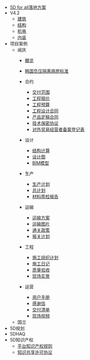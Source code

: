 <!--* markdown格式-->
<!--  * [基本格式](quickstart.md)-->
<!--  * [嵌入文件](more-pages.md)-->

* [5D for all落地方案](5D_for_all_落地方案.md)
* V4.2
  * [建筑](v4.2_建筑.md)
  * [结构](v4.2_结构.md)
  * [机电](v4.2_机电.md)
  * [内装](v4.2_内装.md)
* 项目案例
  * 闻庆
      * [概览](闻庆概览.md)
      * [韩国负压隔离病房标准](韩国负压隔离病房标准.md)
      * 合约
        * [交付范围](交付范围.md)
        * [工程报价](工程报价.md)
        * [工程预算](工程预算.md)
        * [工程设计合同](工程设计合同.md)
        * [产品定稿合同](产品定搞合同.md)
        * [技术保密协议](技术保密协议.md)
        * [对外贸易经营者备案登记表](对外贸易经营者备案登记表.md)
      * 设计
        * [结构计算](韩国闻庆项目结构计算.md)
        * [设计图](闻庆设计图.md)
        * [BIM模型](模拟施工.md)
      * 生产
        * [生产计划](生产计划.md)
        * [总计划](闻庆总计划.md)
        * [材料质检报告](材料质检报告.md)
      * 运输
        * [运输方案](运输方案.md)
        * [运输图片](运输图片.md)
        * [通关政策](通关政策.md)
        * [报关计划](报关计划.md)
     
      * 工程
        * [施工组织计划](施工组织计划.md)
        * [施工日记](施工日记.md)
        * [质量验收](质量验收.md)
        * [现场实景](现场实景.md)
      * 运营
        * [用户手册](用户手册.md)
        * [感谢信](感谢信.md)
        * [交付清单](交付清单.md)
        * [现场视频](现场视频.md)
  * 国立
* 5D规划
* 5DHAQ
* 5D知识产权
  * [平台知识产权规则](平台知识产权规则.md)
  * [知识共享许可协议](知识共享许可协议.md)

    
    
    


